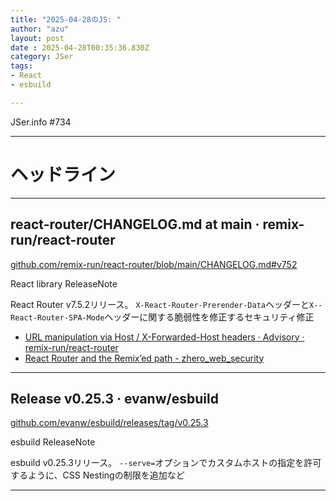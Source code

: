 ```yaml
---
title: "2025-04-28のJS: "
author: "azu"
layout: post
date : 2025-04-28T00:35:36.830Z
category: JSer
tags:
- React
- esbuild

---
```


JSer.info #734

----

<h1 class="site-genre">ヘッドライン</h1>

----

## react-router/CHANGELOG.md at main · remix-run/react-router
[github.com/remix-run/react-router/blob/main/CHANGELOG.md#v752](https://github.com/remix-run/react-router/blob/main/CHANGELOG.md#v752 "react-router/CHANGELOG.md at main · remix-run/react-router")
<p class="jser-tags jser-tag-icon"><span class="jser-tag">React</span> <span class="jser-tag">library</span> <span class="jser-tag">ReleaseNote</span></p>

React Router v7.5.2リリース。
`X-React-Router-Prerender-Data`ヘッダーと`X--React-Router-SPA-Mode`ヘッダーに関する脆弱性を修正するセキュリティ修正

- [URL manipulation via Host / X-Forwarded-Host headers · Advisory · remix-run/react-router](https://github.com/remix-run/react-router/security/advisories/GHSA-4q56-crqp-v477 "URL manipulation via Host / X-Forwarded-Host headers · Advisory · remix-run/react-router")
- [React Router and the Remix’ed path - zhero\_web\_security](https://zhero-web-sec.github.io/research-and-things/react-router-and-the-remixed-path "React Router and the Remix’ed path - zhero\_web\_security")

----

## Release v0.25.3 · evanw/esbuild
[github.com/evanw/esbuild/releases/tag/v0.25.3](https://github.com/evanw/esbuild/releases/tag/v0.25.3 "Release v0.25.3 · evanw/esbuild")
<p class="jser-tags jser-tag-icon"><span class="jser-tag">esbuild</span> <span class="jser-tag">ReleaseNote</span></p>

esbuild v0.25.3リリース。
`--serve=`オプションでカスタムホストの指定を許可するように、CSS Nestingの制限を追加など


----
